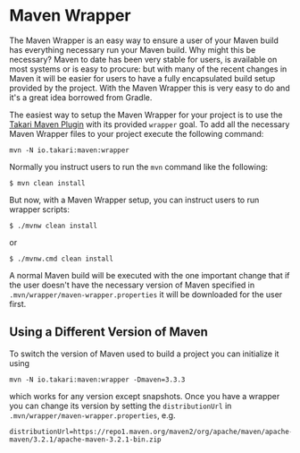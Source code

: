 # Maven Wrapper

The Maven Wrapper is an easy way to ensure a user of your Maven build has everything necessary run your Maven build. Why might this be necessary? Maven to date has been very stable for users, is available on most systems or is easy to procure: but with many of the recent changes in Maven it will be easier for users to have a fully encapsulated build setup provided by the project. With the Maven Wrapper this is very easy to do and it's a great idea borrowed from Gradle.

The easiest way to setup the Maven Wrapper for your project is to use the [Takari Maven Plugin][1] with its provided `wrapper` goal. To add all the necessary Maven Wrapper files to your project execute the following command:

```
mvn -N io.takari:maven:wrapper
```

Normally you instruct users to run the `mvn` command like the following:

```
$ mvn clean install
```

But now, with a Maven Wrapper setup, you can instruct users to run wrapper scripts:

```
$ ./mvnw clean install
```

or

```
$ ./mvnw.cmd clean install
```

A normal Maven build will be executed with the one important change that if the user doesn't have the necessary version of Maven specified in `.mvn/wrapper/maven-wrapper.properties` it will be downloaded for the user first.

## Using a Different Version of Maven

To switch the version of Maven used to build a project you can initialize it using 

```
mvn -N io.takari:maven:wrapper -Dmaven=3.3.3
```

which works for any version except snapshots. Once you have a wrapper you can change its version by setting the `distributionUrl` in `.mvn/wrapper/maven-wrapper.properties`, e.g.

```
distributionUrl=https://repo1.maven.org/maven2/org/apache/maven/apache-maven/3.2.1/apache-maven-3.2.1-bin.zip
```

[1]: https://github.com/takari/takari-maven-plugin
